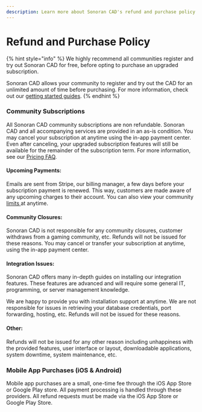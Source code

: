 ```yaml
---
description: Learn more about Sonoran CAD's refund and purchase policy.
---
```


# Refund and Purchase Policy

{% hint style="info" %}
We highly recommend all communities register and try out Sonoran CAD for free, before opting to purchase an upgraded subscription.  
  
Sonoran CAD allows your community to register and try out the CAD for an unlimited amount of time before purchasing. For more information, check out our [getting started guides](../../tutorials/getting-started/).
{% endhint %}

### Community Subscriptions

All Sonoran CAD community subscriptions are non refundable. Sonoran CAD and all accompanying services are provided in an as-is condition. You may cancel your subscription at anytime using the in-app payment center. Even after canceling, your upgraded subscription features will still be available for the remainder of the subscription term. For more information, see our [Pricing FAQ](../../pricing/faq/).

#### Upcoming Payments:

Emails are sent from Stripe, our billing manager, a few days before your subscription payment is renewed. This way, customers are made aware of any upcoming charges to their account. You can also view your community [limits ](../../tutorials/getting-started/view-your-limits.md)at anytime.

#### Community Closures:

Sonoran CAD is not responsible for any community closures, customer withdraws from a gaming community, etc. Refunds will not be issued for these reasons. You may cancel or transfer your subscription at anytime, using the in-app payment center.

#### Integration Issues:

Sonoran CAD offers many in-depth guides on installing our integration features. These features are advanced and will require some general IT, programming, or server management knowledge.

We are happy to provide you with installation support at anytime. We are not responsible for issues in retrieving your database credentials, port forwarding, hosting, etc. Refunds will not be issued for these reasons.

#### Other:

Refunds will not be issued for any other reason including unhappiness with the provided features, user interface or layout, downloadable applications, system downtime, system maintenance, etc.

### Mobile App Purchases \(iOS & Android\)

Mobile app purchases are a small, one-time fee through the iOS App Store or Google Play store. All payment processing is handled through these providers. All refund requests must be made via the iOS App Store or Google Play Store.

